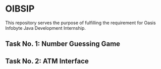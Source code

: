# OIBSIP
This repository serves the purpose of fulfilling the requirement for Oasis Infobyte Java Development Internship.
## Task No. 1: Number Guessing Game
## Task No. 2: ATM Interface
